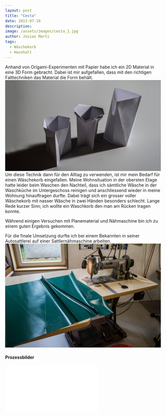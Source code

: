 ```yaml
---
layout: post
title: "Cesta"
date: 2013-07-10
description: 
image: /assets/images/cesta_1.jpg
author: Josias Marti
tags: 
  - Wäschekorb
  - Haushalt
---
```

Anhand von Origami-Experimenten mit Papier habe ich ein 2D Material in eine 3D Form gebracht. Dabei ist mir aufgefallen, dass mit den richtigen Falttechniken das Material die Form behält. <img src="/assets/images/cesta_4.jpg" alt="Grid Image"/>
Um diese Technik dann für den Alltag zu verwenden, ist mir mein Bedarf für einen Wäschekorb eingefallen. Meine Wohnsituation in der obersten Etage hatte leider beim Waschen den Nachteil, dass ich sämtliche Wäsche in der Waschküche im Untergeschoss reinigen und anschliessend wieder in meine Wohnung hinauftragen durfte. Dabei trägt sich ein grosser voller Wäschekorb mit nasser Wäsche in zwei Händen besonders schlecht. Lange Rede kurzer Sinn; ich wollte ein Waschkorb den man am Rücken tragen konnte.

Während einigen Versuchen mit Planematerial und Nähmaschine bin ich zu einem guten Ergebnis gekommen.

Für die finale Umsetzung durfte ich bei einem Bekannten in seiner Autosattlerei auf einer Sattlernähmaschine arbeiten.
<img src="/assets/images/cesta_6.jpg" alt="Grid Image"/>

#### Prozessbilder
<iframe style="border: none;" src="/assets/cesta.html"></iframe>


